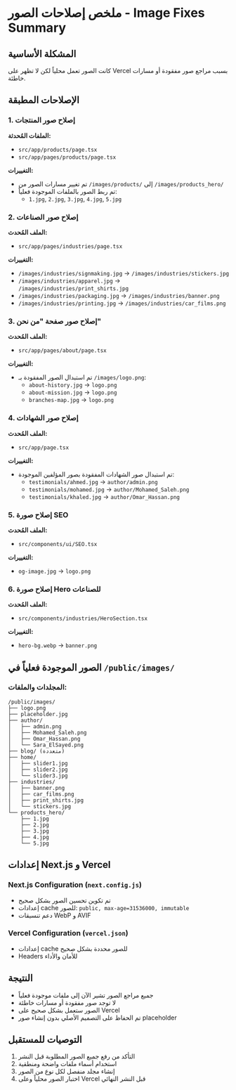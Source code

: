 # ملخص إصلاحات الصور - Image Fixes Summary

## المشكلة الأساسية
كانت الصور تعمل محلياً لكن لا تظهر على Vercel بسبب مراجع صور مفقودة أو مسارات خاطئة.

## الإصلاحات المطبقة

### 1. إصلاح صور المنتجات
**الملفات المُحدثة:**
- `src/app/products/page.tsx`
- `src/app/pages/products/page.tsx`

**التغييرات:**
- تم تغيير مسارات الصور من `/images/products/` إلى `/images/products_hero/`
- تم ربط الصور بالملفات الموجودة فعلياً:
  - `1.jpg`, `2.jpg`, `3.jpg`, `4.jpg`, `5.jpg`

### 2. إصلاح صور الصناعات
**الملف المُحدث:**
- `src/app/pages/industries/page.tsx`

**التغييرات:**
- `/images/industries/signmaking.jpg` → `/images/industries/stickers.jpg`
- `/images/industries/apparel.jpg` → `/images/industries/print_shirts.jpg`
- `/images/industries/packaging.jpg` → `/images/industries/banner.png`
- `/images/industries/printing.jpg` → `/images/industries/car_films.png`

### 3. إصلاح صور صفحة "من نحن"
**الملف المُحدث:**
- `src/app/pages/about/page.tsx`

**التغييرات:**
- تم استبدال الصور المفقودة بـ `/images/logo.png`:
  - `about-history.jpg` → `logo.png`
  - `about-mission.jpg` → `logo.png`
  - `branches-map.jpg` → `logo.png`

### 4. إصلاح صور الشهادات
**الملف المُحدث:**
- `src/app/page.tsx`

**التغييرات:**
- تم استبدال صور الشهادات المفقودة بصور المؤلفين الموجودة:
  - `testimonials/ahmed.jpg` → `author/admin.png`
  - `testimonials/mohamed.jpg` → `author/Mohamed_Saleh.png`
  - `testimonials/khaled.jpg` → `author/Omar_Hassan.png`

### 5. إصلاح صورة SEO
**الملف المُحدث:**
- `src/components/ui/SEO.tsx`

**التغييرات:**
- `og-image.jpg` → `logo.png`

### 6. إصلاح صورة Hero للصناعات
**الملف المُحدث:**
- `src/components/industries/HeroSection.tsx`

**التغييرات:**
- `hero-bg.webp` → `banner.png`

## الصور الموجودة فعلياً في `/public/images/`

### المجلدات والملفات:
```
/public/images/
├── logo.png
├── placeholder.jpg
├── author/
│   ├── admin.png
│   ├── Mohamed_Saleh.png
│   ├── Omar_Hassan.png
│   └── Sara_ElSayed.png
├── blog/ (متعددة)
├── home/
│   ├── slider1.jpg
│   ├── slider2.jpg
│   └── slider3.jpg
├── industries/
│   ├── banner.png
│   ├── car_films.png
│   ├── print_shirts.jpg
│   └── stickers.jpg
└── products_hero/
    ├── 1.jpg
    ├── 2.jpg
    ├── 3.jpg
    ├── 4.jpg
    └── 5.jpg
```

## إعدادات Next.js و Vercel

### Next.js Configuration (`next.config.js`)
- تم تكوين تحسين الصور بشكل صحيح
- إعدادات cache للصور: `public, max-age=31536000, immutable`
- دعم تنسيقات WebP و AVIF

### Vercel Configuration (`vercel.json`)
- إعدادات cache للصور محددة بشكل صحيح
- Headers للأمان والأداء

## النتيجة
- جميع مراجع الصور تشير الآن إلى ملفات موجودة فعلياً
- لا توجد صور مفقودة أو مسارات خاطئة
- الصور ستعمل بشكل صحيح على Vercel
- تم الحفاظ على التصميم الأصلي بدون إنشاء صور placeholder

## التوصيات للمستقبل
1. التأكد من رفع جميع الصور المطلوبة قبل النشر
2. استخدام أسماء ملفات واضحة ومنطقية
3. إنشاء مجلد منفصل لكل نوع من الصور
4. اختبار الصور محلياً وعلى Vercel قبل النشر النهائي